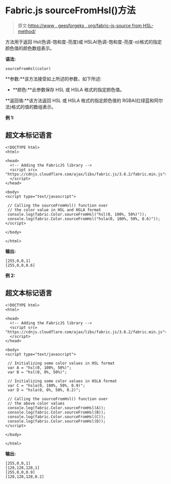 # Fabric.js sourceFromHsl()方法

> 原文:[https://www . geesforgeks . org/fabric-js-source from HSL-method/](https://www.geeksforgeeks.org/fabric-js-sourcefromhsl-method/)

方法用于返回 Hsl(色调-饱和度-亮度)或 HSLA(色调-饱和度-亮度-α)格式的指定颜色值的颜色数组表示。

**语法:**

```
sourceFromHsl(color)
```

**参数:**该方法接受如上所述的参数，如下所述:

*   **颜色:**此参数保存 HSL 或 HSLA 格式的指定颜色值。

**返回值:**该方法返回 HSL 或 HSLA 格式的指定颜色值的 RGBA(红绿蓝和阿尔法)格式的值的数组表示。

**例 1:**

## 超文本标记语言

```
<!DOCTYPE html>
<html>

<head>
  <!-- Adding the FabricJS library -->
  <script src=
"https://cdnjs.cloudflare.com/ajax/libs/fabric.js/3.6.2/fabric.min.js">
  </script>
</head>

<body>
<script type="text/javascript">

 // Calling the sourceFromHsl() function over
 // the color value in HSL and HSLA format
 console.log(fabric.Color.sourceFromHsl("hsl(0, 100%, 50%)"));
 console.log(fabric.Color.sourceFromHsl("hsla(0, 100%, 50%, 0.6)"));
</script>

</body>

</html>
```

**输出:**

```
[255,0,0,1]
[255,0,0,0.6]
```

**例 2:**

## 超文本标记语言

```
<!DOCTYPE html>
<html>

<head>
  <!-- Adding the FabricJS library -->
  <script src=
"https://cdnjs.cloudflare.com/ajax/libs/fabric.js/3.6.2/fabric.min.js">
  </script>
</head>

<body>
<script type="text/javascript">

 // Initializing some color values in HSL format
 var A = "hsl(0, 100%, 50%)";
 var B = "hsl(0, 0%, 50%)";

 // Initializing some color values in HSLA format
 var C = "hsla(0, 100%, 50%, 0.9)";
 var D = "hsla(0, 0%, 50%, 0.2)";

 // Calling the sourceFromHsl() function over
 // the above color values
 console.log(fabric.Color.sourceFromHsl(A));
 console.log(fabric.Color.sourceFromHsl(B));
 console.log(fabric.Color.sourceFromHsl(C));
 console.log(fabric.Color.sourceFromHsl(D));
</script>

</body>

</html>
```

**输出:**

```
[255,0,0,1]
[128,128,128,1]
[255,0,0,0.9]
[128,128,128,0.2]
```
